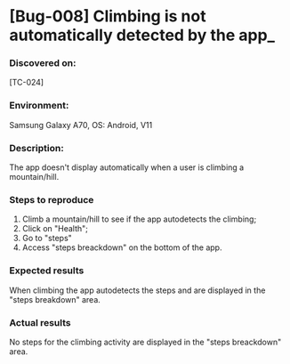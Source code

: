 # **[Bug-008] Climbing is not automatically detected by the app\_**

### **Discovered on:**

[TC-024]

### **Environment:**

Samsung Galaxy A70, OS: Android, V11

### **Description:**

The app doesn't display automatically when a user is climbing a mountain/hill.

### **Steps to reproduce**

1. Climb a mountain/hill to see if the app autodetects the climbing;
2. Click on "Health";
3. Go to "steps"
4. Access "steps breackdown" on the bottom of the app.

### **Expected results**

When climbing the app autodetects the steps and are displayed in the "steps breakdown" area.

### **Actual results**

No steps for the climbing activity are displayed in the "steps breackdown" area.
